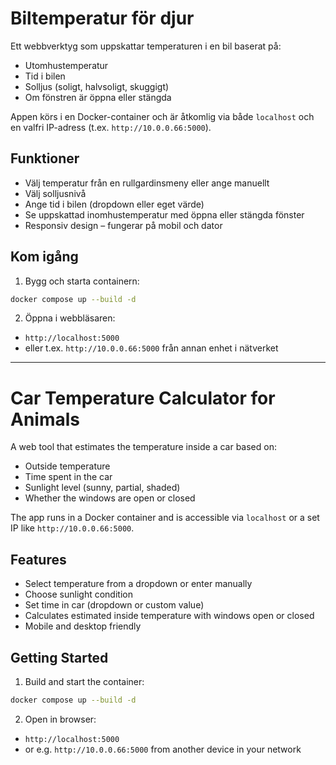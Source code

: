 # Biltemperatur för djur

Ett webbverktyg som uppskattar temperaturen i en bil baserat på:

- Utomhustemperatur
- Tid i bilen
- Solljus (soligt, halvsoligt, skuggigt)
- Om fönstren är öppna eller stängda

Appen körs i en Docker-container och är åtkomlig via både `localhost` och en valfri IP-adress (t.ex. `http://10.0.0.66:5000`).

## Funktioner

- Välj temperatur från en rullgardinsmeny eller ange manuellt
- Välj solljusnivå
- Ange tid i bilen (dropdown eller eget värde)
- Se uppskattad inomhustemperatur med öppna eller stängda fönster
- Responsiv design – fungerar på mobil och dator

## Kom igång

1. Bygg och starta containern:

```bash
docker compose up --build -d
```

2. Öppna i webbläsaren:

- `http://localhost:5000`
- eller t.ex. `http://10.0.0.66:5000` från annan enhet i nätverket

---

# Car Temperature Calculator for Animals

A web tool that estimates the temperature inside a car based on:

- Outside temperature
- Time spent in the car
- Sunlight level (sunny, partial, shaded)
- Whether the windows are open or closed

The app runs in a Docker container and is accessible via `localhost` or a set IP like `http://10.0.0.66:5000`.

## Features

- Select temperature from a dropdown or enter manually
- Choose sunlight condition
- Set time in car (dropdown or custom value)
- Calculates estimated inside temperature with windows open or closed
- Mobile and desktop friendly

## Getting Started

1. Build and start the container:

```bash
docker compose up --build -d
```

2. Open in browser:

- `http://localhost:5000`
- or e.g. `http://10.0.0.66:5000` from another device in your network